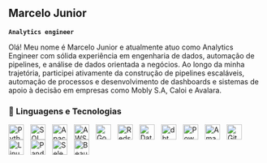 ## Marcelo Junior 

**`Analytics engineer`**


Olá! Meu nome é Marcelo Junior e atualmente atuo como Analytics Engineer com sólida experiência em engenharia de dados, automação de pipelines, e análise de dados orientada a negócios. Ao longo da minha trajetória, participei ativamente da construção de pipelines escaláveis, automação de processos e desenvolvimento de dashboards e sistemas de apoio à decisão em empresas como Mobly S.A, Caloi e Avalara.

### 🤖 Linguagens e Tecnologias

<img align="left" alt="Python" title="Python" width="30px" style="padding-right: 10px;" src="https://cdn.jsdelivr.net/gh/devicons/devicon@latest/icons/python/python-original.svg" />
<img align="left" alt="SQL" title="SQL" width="30px" style="padding-right: 10px;" src="https://img.icons8.com/ios-filled/50/1A1A1A/sql.png" />
<img align="left" alt="Apache Spark" title="Apache Spark" width="30px" style="padding-right: 10px;" src="https://upload.wikimedia.org/wikipedia/commons/f/f3/Apache_Spark_logo.svg" />
<img align="left" alt="AWS" title="Amazon Web Services" width="30px" style="padding-right: 10px;" src="https://img.icons8.com/color/48/000000/amazon-web-services.png" />
<img align="left" alt="Google Cloud" title="Google Cloud Platform" width="30px" style="padding-right: 10px;" src="https://img.icons8.com/color/48/google-cloud.png" />
<img align="left" alt="Redshift" title="Amazon Redshift" width="30px" style="padding-right: 10px;" src="https://img.icons8.com/color/48/000000/amazon-redshift.png" />
<img align="left" alt="Databricks" title="Databricks" width="30px" style="padding-right: 10px;" src="https://i.imgur.com/ivXkUoH.png" />
<img align="left" alt="dbt" title="dbt (Data Build Tool)" width="30px" style="padding-right: 10px;" src="https://avatars.githubusercontent.com/u/36370445?s=200&v=4" />
<img align="left" alt="Power BI" title="Power BI" width="30px" style="padding-right: 10px;" src="https://img.icons8.com/color/48/power-bi.png" />
<img align="left" alt="Amazon QuickSight" title="Amazon QuickSight" width="30px" style="padding-right: 10px;" src="https://assets.aboutamazon.com/f0/32/94f01e46429f8b5b3f0c65e1b4ac/quicksight.png" />
<img align="left" alt="Git" title="Git" width="30px" style="padding-right: 10px;" src="https://cdn.jsdelivr.net/gh/devicons/devicon@latest/icons/git/git-original.svg" />
<img align="left" alt="Linux" title="Linux" width="30px" style="padding-right: 10px;" src="https://cdn.jsdelivr.net/gh/devicons/devicon@latest/icons/linux/linux-original.svg" />
<img align="left" alt="Pandas" title="Pandas" width="30px" style="padding-right: 10px;" src="https://cdn.jsdelivr.net/gh/devicons/devicon@latest/icons/pandas/pandas-original.svg" />
<img align="left" alt="Selenium" title="Selenium" width="30px" style="padding-right: 10px;" src="https://img.icons8.com/external-tal-revivo-color-tal-revivo/48/000000/external-selenium-a-portable-framework-for-testing-web-applications-logo-color-tal-revivo.png" />
<img align="left" alt="BeautifulSoup" title="BeautifulSoup" width="30px" style="padding-right: 10px;" src="https://upload.wikimedia.org/wikipedia/commons/thumb/4/4b/Beautiful_Soup_Logo.png/480px-Beautiful_Soup_Logo.png" />

<br/> <br/>

<br/> <br/>
